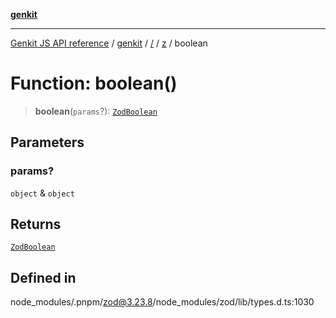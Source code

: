 [**genkit**](../../../README.md)

***

[Genkit JS API reference](../../../../README.md) / [genkit](../../../README.md) / [/](../../../README.md) / [z](../README.md) / boolean

# Function: boolean()

> **boolean**(`params`?): [`ZodBoolean`](../classes/ZodBoolean.md)

## Parameters

### params?

`object` & `object`

## Returns

[`ZodBoolean`](../classes/ZodBoolean.md)

## Defined in

node\_modules/.pnpm/zod@3.23.8/node\_modules/zod/lib/types.d.ts:1030
